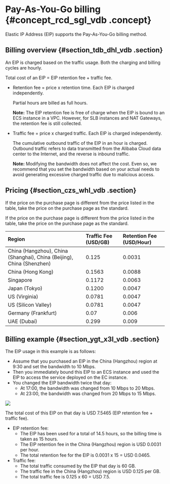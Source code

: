 # Pay-As-You-Go billing {#concept_rcd_sgl_vdb .concept}

Elastic IP Address \(EIP\) supports the Pay-As-You-Go billing method.

## Billing overview {#section_tdb_dhl_vdb .section}

An EIP is charged based on the traffic usage. Both the charging and billing cycles are hourly.

Total cost of an EIP = EIP retention fee + traffic fee.

-   Retention fee = price x retention time. Each EIP is charged independently.

    Partial hours are billed as full hours.

    **Note:** The EIP retention fee is free of charge when the EIP is bound to an ECS instance in a VPC. However, for SLB instances and NAT Gateways, the retention fee is still collected.

-   Traffic fee = price x charged traffic. Each EIP is charged independently.

    The cumulative outbound traffic of the EIP in an hour is charged. Outbound traffic refers to data transmitted from the Alibaba Cloud data center to the Internet, and the reverse is inbound traffic.

    **Note:** Modifying the bandwidth does not affect the cost. Even so, we recommend that you set the bandwidth based on your actual needs to avoid generating excessive charged traffic due to malicious access.


## Pricing {#section_czs_whl_vdb .section}

If the price on the purchase page is different from the price listed in the table, take the price on the purchase page as the standard.

If the price on the purchase page is different from the price listed in the table, take the price on the purchase page as the standard.

|Region|Traffic Fee \(USD/GB\)|Retention Fee \(USD/Hour\)|
|:-----|:---------------------|:-------------------------|
|China \(Hangzhou\), China \(Shanghai\), China \(Beijing\), China \(Shenzhen\)|0.125|0.0031|
|China \(Hong Kong\)|0.1563|0.0088|
|Singapore|0.1172|0.0063|
|Japan \(Tokyo\)|0.1200|0.0047|
|US \(Virginia\)|0.0781|0.0047|
|US \(Silicon Valley\)|0.0781|0.0047|
|Germany \(Frankfurt\)|0.07|0.006|
|UAE \(Dubai\)|0.299|0.009|

## Billing example {#section_ygt_x3l_vdb .section}

The EIP usage in this example is as follows:

-   Assume that you purchased an EIP in the China \(Hangzhou\) region at 9:30 and set the bandwidth to 10 Mbps.
-   Then you immediately bound this EIP to an ECS instance and used the EIP to access the service deployed on the EC instance.
-   You changed the EIP bandwidth twice that day:
    -   At 17:00, the bandwidth was changed from 10 Mbps to 20 Mbps.
    -   At 23:00, the bandwidth was changed from 20 Mbps to 15 Mbps.

![](http://static-aliyun-doc.oss-cn-hangzhou.aliyuncs.com/assets/img/12818/6215_en-US.png)

The total cost of this EIP on that day is USD 7.5465 \(EIP retention fee + traffic fee\).

-   EIP retention fee:
    -   The EIP has been used for a total of 14.5 hours, so the billing time is taken as 15 hours.
    -   The EIP retention fee in the China \(Hangzhou\) region is USD 0.0031 per hour.
    -   The total retention fee for the EIP is 0.0031 x 15 = USD 0.0465.
-   Traffic fee:
    -   The total traffic consumed by the EIP that day is 60 GB.
    -   The traffic fee in the China \(Hangzhou\) region is USD 0.125 per GB.
    -   The total traffic fee is 0.125 x 60 = USD 7.5. 

